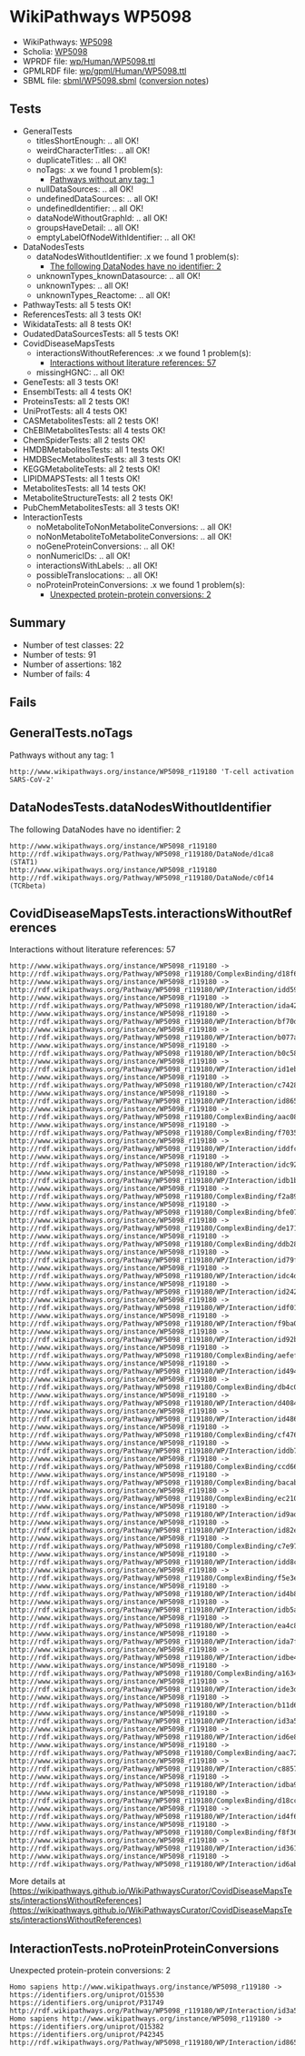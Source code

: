 # WikiPathways WP5098

* WikiPathways: [WP5098](https://identifiers.org/wikipathways:WP5098)
* Scholia: [WP5098](https://scholia.toolforge.org/wikipathways/WP5098)
* WPRDF file: [wp/Human/WP5098.ttl](../wp/Human/WP5098.ttl)
* GPMLRDF file: [wp/gpml/Human/WP5098.ttl](../wp/gpml/Human/WP5098.ttl)
* SBML file: [sbml/WP5098.sbml](../sbml/WP5098.sbml) ([conversion notes](../sbml/WP5098.txt))

## Tests
* GeneralTests
    * titlesShortEnough: .. all OK!
    * weirdCharacterTitles: .. all OK!
    * duplicateTitles: .. all OK!
    * noTags: .x we found 1 problem(s):
        * [Pathways without any tag: 1](#b5a30a81)
    * nullDataSources: .. all OK!
    * undefinedDataSources: .. all OK!
    * undefinedIdentifier: .. all OK!
    * dataNodeWithoutGraphId: .. all OK!
    * groupsHaveDetail: .. all OK!
    * emptyLabelOfNodeWithIdentifier: .. all OK!
* DataNodesTests
    * dataNodesWithoutIdentifier: .x we found 1 problem(s):
        * [The following DataNodes have no identifier: 2](#d2d32fa1)
    * unknownTypes_knownDatasource: .. all OK!
    * unknownTypes: .. all OK!
    * unknownTypes_Reactome: .. all OK!
* PathwayTests: all 5 tests OK!
* ReferencesTests: all 3 tests OK!
* WikidataTests: all 8 tests OK!
* OudatedDataSourcesTests: all 5 tests OK!
* CovidDiseaseMapsTests
    * interactionsWithoutReferences: .x we found 1 problem(s):
        * [Interactions without literature references: 57](#9701cd64)
    * missingHGNC: .. all OK!
* GeneTests: all 3 tests OK!
* EnsemblTests: all 4 tests OK!
* ProteinsTests: all 2 tests OK!
* UniProtTests: all 4 tests OK!
* CASMetabolitesTests: all 2 tests OK!
* ChEBIMetabolitesTests: all 4 tests OK!
* ChemSpiderTests: all 2 tests OK!
* HMDBMetabolitesTests: all 1 tests OK!
* HMDBSecMetabolitesTests: all 3 tests OK!
* KEGGMetaboliteTests: all 2 tests OK!
* LIPIDMAPSTests: all 1 tests OK!
* MetabolitesTests: all 14 tests OK!
* MetaboliteStructureTests: all 2 tests OK!
* PubChemMetabolitesTests: all 3 tests OK!
* InteractionTests
    * noMetaboliteToNonMetaboliteConversions: .. all OK!
    * noNonMetaboliteToMetaboliteConversions: .. all OK!
    * noGeneProteinConversions: .. all OK!
    * nonNumericIDs: .. all OK!
    * interactionsWithLabels: .. all OK!
    * possibleTranslocations: .. all OK!
    * noProteinProteinConversions: .x we found 1 problem(s):
        * [Unexpected protein-protein conversions: 2](#2cf74678)


## Summary

* Number of test classes: 22
* Number of tests: 91
* Number of assertions: 182
* Number of fails: 4

## Fails

<a name="b5a30a81" />

## GeneralTests.noTags

Pathways without any tag: 1
```
http://www.wikipathways.org/instance/WP5098_r119180 'T-cell activation SARS-CoV-2' 
```

<a name="d2d32fa1" />

## DataNodesTests.dataNodesWithoutIdentifier

The following DataNodes have no identifier: 2
```
http://www.wikipathways.org/instance/WP5098_r119180 http://rdf.wikipathways.org/Pathway/WP5098_r119180/DataNode/d1ca8 (STAT1)
http://www.wikipathways.org/instance/WP5098_r119180 http://rdf.wikipathways.org/Pathway/WP5098_r119180/DataNode/c0f14 (TCRbeta)
```

<a name="9701cd64" />

## CovidDiseaseMapsTests.interactionsWithoutReferences

Interactions without literature references: 57
```
http://www.wikipathways.org/instance/WP5098_r119180 -> http://rdf.wikipathways.org/Pathway/WP5098_r119180/ComplexBinding/d18f6
http://www.wikipathways.org/instance/WP5098_r119180 -> http://rdf.wikipathways.org/Pathway/WP5098_r119180/WP/Interaction/idd590bb87
http://www.wikipathways.org/instance/WP5098_r119180 -> http://rdf.wikipathways.org/Pathway/WP5098_r119180/WP/Interaction/ida42d85bc
http://www.wikipathways.org/instance/WP5098_r119180 -> http://rdf.wikipathways.org/Pathway/WP5098_r119180/WP/Interaction/bf70d
http://www.wikipathways.org/instance/WP5098_r119180 -> http://rdf.wikipathways.org/Pathway/WP5098_r119180/WP/Interaction/b077a
http://www.wikipathways.org/instance/WP5098_r119180 -> http://rdf.wikipathways.org/Pathway/WP5098_r119180/WP/Interaction/b0c58
http://www.wikipathways.org/instance/WP5098_r119180 -> http://rdf.wikipathways.org/Pathway/WP5098_r119180/WP/Interaction/id1ebf349f
http://www.wikipathways.org/instance/WP5098_r119180 -> http://rdf.wikipathways.org/Pathway/WP5098_r119180/WP/Interaction/c7428
http://www.wikipathways.org/instance/WP5098_r119180 -> http://rdf.wikipathways.org/Pathway/WP5098_r119180/WP/Interaction/id865ab3e7
http://www.wikipathways.org/instance/WP5098_r119180 -> http://rdf.wikipathways.org/Pathway/WP5098_r119180/ComplexBinding/aac08
http://www.wikipathways.org/instance/WP5098_r119180 -> http://rdf.wikipathways.org/Pathway/WP5098_r119180/ComplexBinding/f7035
http://www.wikipathways.org/instance/WP5098_r119180 -> http://rdf.wikipathways.org/Pathway/WP5098_r119180/WP/Interaction/iddfca0d3d
http://www.wikipathways.org/instance/WP5098_r119180 -> http://rdf.wikipathways.org/Pathway/WP5098_r119180/WP/Interaction/idc921837b
http://www.wikipathways.org/instance/WP5098_r119180 -> http://rdf.wikipathways.org/Pathway/WP5098_r119180/WP/Interaction/idb1b54847
http://www.wikipathways.org/instance/WP5098_r119180 -> http://rdf.wikipathways.org/Pathway/WP5098_r119180/ComplexBinding/f2a89
http://www.wikipathways.org/instance/WP5098_r119180 -> http://rdf.wikipathways.org/Pathway/WP5098_r119180/ComplexBinding/bfe07
http://www.wikipathways.org/instance/WP5098_r119180 -> http://rdf.wikipathways.org/Pathway/WP5098_r119180/ComplexBinding/de171
http://www.wikipathways.org/instance/WP5098_r119180 -> http://rdf.wikipathways.org/Pathway/WP5098_r119180/ComplexBinding/ddb28
http://www.wikipathways.org/instance/WP5098_r119180 -> http://rdf.wikipathways.org/Pathway/WP5098_r119180/WP/Interaction/id79f6165
http://www.wikipathways.org/instance/WP5098_r119180 -> http://rdf.wikipathways.org/Pathway/WP5098_r119180/WP/Interaction/idc4d106af
http://www.wikipathways.org/instance/WP5098_r119180 -> http://rdf.wikipathways.org/Pathway/WP5098_r119180/WP/Interaction/id2427873f
http://www.wikipathways.org/instance/WP5098_r119180 -> http://rdf.wikipathways.org/Pathway/WP5098_r119180/WP/Interaction/idf018b9aa
http://www.wikipathways.org/instance/WP5098_r119180 -> http://rdf.wikipathways.org/Pathway/WP5098_r119180/WP/Interaction/f9ba0
http://www.wikipathways.org/instance/WP5098_r119180 -> http://rdf.wikipathways.org/Pathway/WP5098_r119180/WP/Interaction/id92b5491d
http://www.wikipathways.org/instance/WP5098_r119180 -> http://rdf.wikipathways.org/Pathway/WP5098_r119180/ComplexBinding/aefef
http://www.wikipathways.org/instance/WP5098_r119180 -> http://rdf.wikipathways.org/Pathway/WP5098_r119180/WP/Interaction/id49437383
http://www.wikipathways.org/instance/WP5098_r119180 -> http://rdf.wikipathways.org/Pathway/WP5098_r119180/ComplexBinding/db4c0
http://www.wikipathways.org/instance/WP5098_r119180 -> http://rdf.wikipathways.org/Pathway/WP5098_r119180/WP/Interaction/d4084
http://www.wikipathways.org/instance/WP5098_r119180 -> http://rdf.wikipathways.org/Pathway/WP5098_r119180/WP/Interaction/id4864639c
http://www.wikipathways.org/instance/WP5098_r119180 -> http://rdf.wikipathways.org/Pathway/WP5098_r119180/ComplexBinding/cf476
http://www.wikipathways.org/instance/WP5098_r119180 -> http://rdf.wikipathways.org/Pathway/WP5098_r119180/WP/Interaction/iddb78dc63
http://www.wikipathways.org/instance/WP5098_r119180 -> http://rdf.wikipathways.org/Pathway/WP5098_r119180/ComplexBinding/ccd66
http://www.wikipathways.org/instance/WP5098_r119180 -> http://rdf.wikipathways.org/Pathway/WP5098_r119180/ComplexBinding/bacab
http://www.wikipathways.org/instance/WP5098_r119180 -> http://rdf.wikipathways.org/Pathway/WP5098_r119180/ComplexBinding/ec210
http://www.wikipathways.org/instance/WP5098_r119180 -> http://rdf.wikipathways.org/Pathway/WP5098_r119180/WP/Interaction/id9ad77c61
http://www.wikipathways.org/instance/WP5098_r119180 -> http://rdf.wikipathways.org/Pathway/WP5098_r119180/WP/Interaction/id82eae6a3
http://www.wikipathways.org/instance/WP5098_r119180 -> http://rdf.wikipathways.org/Pathway/WP5098_r119180/ComplexBinding/c7e97
http://www.wikipathways.org/instance/WP5098_r119180 -> http://rdf.wikipathways.org/Pathway/WP5098_r119180/WP/Interaction/idd8c4d3f
http://www.wikipathways.org/instance/WP5098_r119180 -> http://rdf.wikipathways.org/Pathway/WP5098_r119180/ComplexBinding/f5e3e
http://www.wikipathways.org/instance/WP5098_r119180 -> http://rdf.wikipathways.org/Pathway/WP5098_r119180/WP/Interaction/id4b84b43
http://www.wikipathways.org/instance/WP5098_r119180 -> http://rdf.wikipathways.org/Pathway/WP5098_r119180/WP/Interaction/idb5a40401
http://www.wikipathways.org/instance/WP5098_r119180 -> http://rdf.wikipathways.org/Pathway/WP5098_r119180/WP/Interaction/ea4c8
http://www.wikipathways.org/instance/WP5098_r119180 -> http://rdf.wikipathways.org/Pathway/WP5098_r119180/WP/Interaction/ida7f3f815
http://www.wikipathways.org/instance/WP5098_r119180 -> http://rdf.wikipathways.org/Pathway/WP5098_r119180/WP/Interaction/idbe467704
http://www.wikipathways.org/instance/WP5098_r119180 -> http://rdf.wikipathways.org/Pathway/WP5098_r119180/ComplexBinding/a1634
http://www.wikipathways.org/instance/WP5098_r119180 -> http://rdf.wikipathways.org/Pathway/WP5098_r119180/WP/Interaction/ide3db8c55
http://www.wikipathways.org/instance/WP5098_r119180 -> http://rdf.wikipathways.org/Pathway/WP5098_r119180/WP/Interaction/b11d6
http://www.wikipathways.org/instance/WP5098_r119180 -> http://rdf.wikipathways.org/Pathway/WP5098_r119180/WP/Interaction/id3a58afa7
http://www.wikipathways.org/instance/WP5098_r119180 -> http://rdf.wikipathways.org/Pathway/WP5098_r119180/WP/Interaction/id6e8b4cd
http://www.wikipathways.org/instance/WP5098_r119180 -> http://rdf.wikipathways.org/Pathway/WP5098_r119180/ComplexBinding/aac72
http://www.wikipathways.org/instance/WP5098_r119180 -> http://rdf.wikipathways.org/Pathway/WP5098_r119180/WP/Interaction/c8857
http://www.wikipathways.org/instance/WP5098_r119180 -> http://rdf.wikipathways.org/Pathway/WP5098_r119180/WP/Interaction/idba91971b
http://www.wikipathways.org/instance/WP5098_r119180 -> http://rdf.wikipathways.org/Pathway/WP5098_r119180/ComplexBinding/d18cc
http://www.wikipathways.org/instance/WP5098_r119180 -> http://rdf.wikipathways.org/Pathway/WP5098_r119180/WP/Interaction/id4f650a03
http://www.wikipathways.org/instance/WP5098_r119180 -> http://rdf.wikipathways.org/Pathway/WP5098_r119180/ComplexBinding/f8f36
http://www.wikipathways.org/instance/WP5098_r119180 -> http://rdf.wikipathways.org/Pathway/WP5098_r119180/WP/Interaction/id361cfed2
http://www.wikipathways.org/instance/WP5098_r119180 -> http://rdf.wikipathways.org/Pathway/WP5098_r119180/WP/Interaction/id6abffb2c
```

More details at [https://wikipathways.github.io/WikiPathwaysCurator/CovidDiseaseMapsTests/interactionsWithoutReferences](https://wikipathways.github.io/WikiPathwaysCurator/CovidDiseaseMapsTests/interactionsWithoutReferences)

<a name="2cf74678" />

## InteractionTests.noProteinProteinConversions

Unexpected protein-protein conversions: 2
```
Homo sapiens http://www.wikipathways.org/instance/WP5098_r119180 -> https://identifiers.org/uniprot/O15530 https://identifiers.org/uniprot/P31749 http://rdf.wikipathways.org/Pathway/WP5098_r119180/WP/Interaction/id3a58afa7
Homo sapiens http://www.wikipathways.org/instance/WP5098_r119180 -> https://identifiers.org/uniprot/Q15382 https://identifiers.org/uniprot/P42345 http://rdf.wikipathways.org/Pathway/WP5098_r119180/WP/Interaction/id865ab3e7
```

